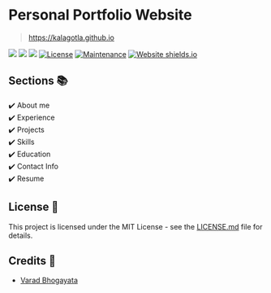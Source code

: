 # Personal Portfolio Website

> https://kalagotla.github.io

[//]: # (![GitHub stars]&#40;https://img.shields.io/github/stars/kalagotla/kalagotla.github.io&#41; )
[//]: # (![GitHub forks]&#40;https://img.shields.io/github/forks/kalagotla/kalagotla.github.io&#41;)
[![](https://img.shields.io/badge/GoogleScholar-Dilip_Kalagotla-grey?style=flat-square&labelColor=4285F4&logo=googlescholar&logoColor=white)](https://scholar.google.com/citations?user=gwKZo_YAAAAJ&hl=en)
[![](https://img.shields.io/badge/LinkedIn-Dilip_Kalagotla-grey?style=flat-square&labelColor=0A66C2&logo=linkedin&logoColor=white)](https://www.linkedin.com/in/dilip-kalagotla)
[![](https://img.shields.io/badge/Gmail-dilipkalagotla-grey?style=flat-square&labelColor=EA4335&logo=gmail&logoColor=white)](mailto:dilipkalagotla@gmail.com)
[![License](http://img.shields.io/:license-mit-grey.svg?style=flat-square&labelColor=blue)](http://badges.mit-license.org)
[![Maintenance](https://img.shields.io/badge/maintained-yes-green.svg)](https://github.com/kalagotla/kalagotla.github.io/commits/master)
[![Website shields.io](https://img.shields.io/badge/website-up-yellow)](https://kalagotla.github.io/)

## Sections 📚
✔️ About me\
✔️ Experience\
✔️ Projects \
✔️ Skills \
✔️ Education\
✔️ Contact Info\
✔️ Resume

## License 📄
This project is licensed under the MIT License - see the [LICENSE.md](./LICENSE) file for details.

## Credits 🚀
- [Varad Bhogayata](https://varadbhogayata.github.io)
